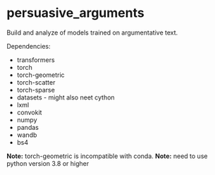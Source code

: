 # persuasive_arguments
Build and analyze of models trained on argumentative text.



Dependencies:
* transformers
* torch
* torch-geometric
* torch-scatter
* torch-sparse
* datasets - might also neet cython
* lxml
* convokit
* numpy
* pandas
* wandb
* bs4

**Note:**  torch-geometric is incompatible with conda.
**Note:** need to use python version 3.8 or higher